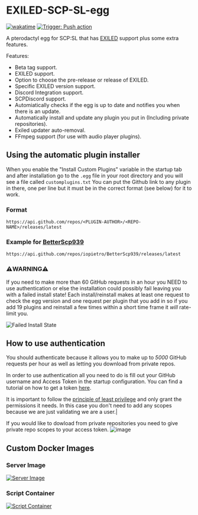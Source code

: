 # EXILED-SCP-SL-egg
[![wakatime](https://wakatime.com/badge/github/Parkeymon/EXILED-SCP-SL-egg.svg)](https://wakatime.com/badge/github/Parkeymon/EXILED-SCP-SL-egg)
[![Trigger: Push action](https://github.com/Parkeymon/EXILED-SCP-SL-egg/actions/workflows/shellcheck.yml/badge.svg?branch=master)](https://github.com/Parkeymon/EXILED-SCP-SL-egg/actions/workflows/shellcheck.yml)

A pterodactyl egg for SCP:SL that has [EXILED](https://github.com/Exiled-Team/EXILED) support plus some extra features.

Features:

- Beta tag support.
- EXILED support.
- Option to choose the pre-release or release of EXILED.
- Specific EXILED version support.
- Discord Integration support.
- SCPDiscord support.
- Automiatically checks if the egg is up to date and notifies you when there is an update.
- Automatically install and update any plugin you put in (Including private repositories).
- Exiled updater auto-removal.
- FFmpeg support (for use with audio player plugins).

## Using the automatic plugin installer

When you enable the "Install Custom Plugins" variable in the startup tab and after installation go to the `.egg` file in your root directory and you will see a file called `customplugins.txt`
You can put the Github link to any plugin in there, one per line but it must be in the correct format (see below) for it to work.

### Format
```
https://api.github.com/repos/<PLUGIN-AUTHOR>/<REPO-NAME>/releases/latest
```

### Example for [BetterScp939](https://github.com/iopietro/BetterScp939)
```
https://api.github.com/repos/iopietro/BetterScp939/releases/latest
```

### ⚠️**WARNING**⚠️
If you need to make more than
 60 GitHub requests in an hour you NEED to use authentication or else the installation could possibly fail leaving you with a failed install state!
Each install/reinstall makes at least one request to check the egg version and one request per plugin that you add in so if you add 19 plugins and reinstall a few times within a short time frame it _will_ rate-limit you.

![Failed Install State](https://media.discordapp.net/attachments/867104159907840031/867106088767062027/unknown.png)

## How to use authentication

You should authenticate because it allows you to make up to _5000_ GitHub requests per hour as well as letting you download from private repos.

In order to use authentication all you need to do is fill out your GitHub username and Access Token in the startup configuration.
You can find a tutorial on how to get a token [here](https://docs.github.com/en/github/authenticating-to-github/keeping-your-account-and-data-secure/creating-a-personal-access-token).

It is important to follow the [principle of least privilege](https://en.wikipedia.org/wiki/Principle_of_least_privilege) and only grant the permissions it needs. 
In this case you don't need to add any scopes because we are just validating we are a user.|

If you would like to dowload from private repositories you need to give private repo scopes to your access token.
![image](https://user-images.githubusercontent.com/68636315/142776718-e0107ced-b4c7-4170-9a49-11023aef646d.png) 

## Custom Docker Images

### Server Image
[![Server Image](https://github.com/Parkeymon/docker-scpsl/actions/workflows/docker-image.yml/badge.svg?branch=master)](https://github.com/Parkeymon/docker-scpsl/actions/workflows/docker-image.yml)

### Script Container
[![Script Container](https://github.com/Parkeymon/scpsl-install-docker/actions/workflows/docker-image.yml/badge.svg?branch=master)](https://github.com/Parkeymon/scpsl-install-docker/actions/workflows/docker-image.yml)
